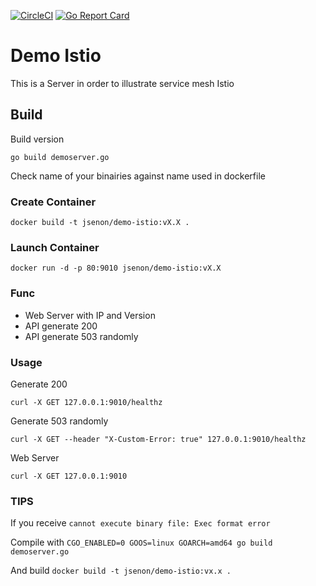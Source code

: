 [![CircleCI](https://circleci.com/gh/jsenon/demo-istio.svg?style=svg)](https://circleci.com/gh/jsenon/demo-istio)
[![Go Report Card](https://goreportcard.com/badge/github.com/jsenon/demo-istio)](https://goreportcard.com/report/github.com/jsenon/demo-istio)

# Demo Istio
 
This is a Server in order to illustrate service mesh Istio

## Build

Build version
```
go build demoserver.go
```

Check name of your binairies against name used in dockerfile


### Create Container

```
docker build -t jsenon/demo-istio:vX.X .
```

### Launch Container

```
docker run -d -p 80:9010 jsenon/demo-istio:vX.X
```

### Func

- Web Server with IP and Version 
- API generate 200
- API generate 503 randomly

### Usage

Generate 200
```
curl -X GET 127.0.0.1:9010/healthz
```

Generate 503 randomly
```
curl -X GET --header "X-Custom-Error: true" 127.0.0.1:9010/healthz
```

Web Server
```
curl -X GET 127.0.0.1:9010
```

### TIPS

If you receive `cannot execute binary file: Exec format error`

Compile with  `CGO_ENABLED=0 GOOS=linux GOARCH=amd64 go build demoserver.go`

And build `docker build -t jsenon/demo-istio:vx.x .`
